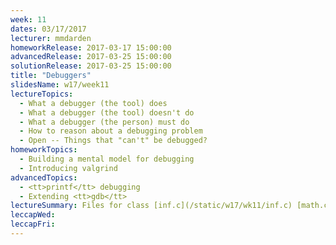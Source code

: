 ```yaml
---
week: 11
dates: 03/17/2017
lecturer: mmdarden
homeworkRelease: 2017-03-17 15:00:00
advancedRelease: 2017-03-25 15:00:00
solutionRelease: 2017-03-25 15:00:00
title: "Debuggers"
slidesName: w17/week11
lectureTopics:
  - What a debugger (the tool) does
  - What a debugger (the tool) doesn't do
  - What a debugger (the person) must do
  - How to reason about a debugging problem
  - Open -- Things that "can't" be debugged?
homeworkTopics:
  - Building a mental model for debugging
  - Introducing valgrind
advancedTopics:
  - <tt>printf</tt> debugging
  - Extending <tt>gdb</tt>
lectureSummary: Files for class [inf.c](/static/w17/wk11/inf.c) [math.c](/static/w17/wk11/math.c)
leccapWed:
leccapFri:
---
```

